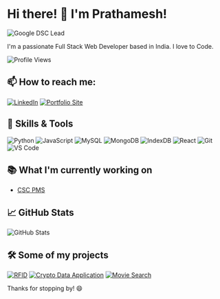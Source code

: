 # Hi there! 👋 I'm Prathamesh!

![Google DSC Lead](https://img.shields.io/badge/Google%20DSC%20Lead-Active-blue?style=flat-square&logo=google)

I'm a passionate Full Stack Web Developer based in India. I love to Code. 

![Profile Views](https://komarev.com/ghpvc/?username=prathamsakhare&color=blueviolet)

## 📫 How to reach me:

[![LinkedIn](https://img.shields.io/badge/LinkedIn-Prathamesh-blue?style=flat-square&logo=linkedin)](https://www.linkedin.com/in/prathampsakhare/)
[![Portfolio Site](https://img.shields.io/badge/Website-MyWebsite-blue?style=flat-square&logo=google-chrome)](https://tiny-pixie-c79520.netlify.app/)

## 💼 Skills & Tools

![Python](https://img.shields.io/badge/Python-blue?style=flat-square&logo=python)
![JavaScript](https://img.shields.io/badge/JavaScript-blue?style=flat-square&logo=javascript)
![MySQL](https://img.shields.io/badge/mysql-blue?style=flat-square&logo=mysql)
![MongoDB](https://img.shields.io/badge/MongoDB-blue?style=flat-square&logo=mongodb)
![IndexDB](https://img.shields.io/badge/IndexedDB-blue?style=flat-square&logo=database)
![React](https://img.shields.io/badge/React-blue?style=flat-square&logo=react)
![Git](https://img.shields.io/badge/Git-blue?style=flat-square&logo=git)
![VS Code](https://img.shields.io/badge/VS%20Code-blue?style=flat-square&logo=visual-studio-code)



## 📚 What I'm currently working on

- [CSC PMS](https://github.com/prathamsakhare/csc-dev)

## 📈 GitHub Stats

![GitHub Stats](https://github-readme-stats.vercel.app/api?username=prathamsakhare&show_icons=true&theme=radical)

## 🛠️ Some of my projects

[![RFID](https://github-readme-stats.vercel.app/api/pin/?username=prathamsakhare&repo=Movie-Search&theme=radical)](https://github.com/prathamsakhare/rfid-readme)
[![Crypto Data Application](https://github-readme-stats.vercel.app/api/pin/?username=prathamsakhare&repo=CryptoDataApplication&theme=radical)](https://github.com/prathamsakhare/CryptoDataApplication)
[![Movie Search](https://github-readme-stats.vercel.app/api/pin/?username=prathamsakhare&repo=Movie-Search&theme=radical)](https://github.com/prathamsakhare/Movie-Search)


Thanks for stopping by! 😄
